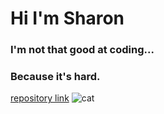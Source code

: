 # Hi I'm Sharon
### I'm not that good at coding...
### Because it's hard.

[repository link](https://github.com/sharonohmg/CODE2)
![cat](https://i.kym-cdn.com/entries/icons/mobile/000/026/489/crying.jpg "cat")
